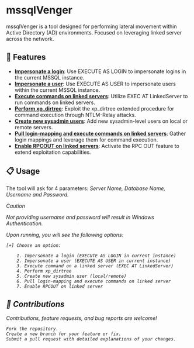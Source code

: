 # mssqlVenger

mssqlVenger is a tool designed for performing lateral movement within Active Directory (AD) environments. Focused on leveraging linked server across the network.

## 🚀 Features
- <u><b>Impersonate a login</b></u>: Use EXECUTE AS LOGIN to impersonate logins in the current MSSQL instance.
- <b><u>Impersonate a user</u></b>: Use EXECUTE AS USER to impersonate users within the current MSSQL instance.
- <b><u>Execute commands on linked servers</u></b>: Utilize EXEC AT LinkedServer to run commands on linked servers.
- <b><u>Perform xp_dirtree</u></b>: Exploit the xp_dirtree extended procedure for command execution through NTLM-Relay attacks.
- <b><u>Create new sysadmin users</u></b>: Add new sysadmin-level users on local or remote servers.
- <b><u>Pull login-mapping and execute commands on linked servers</u></b>: Gather login mappings and leverage them for command execution.
- <b><u>Enable RPCOUT on linked servers</u></b>: Activate the RPC OUT feature to extend exploitation capabilities.

## 📋 Usage
The tool will ask for 4 parameters: <em>Server Name, Database Name, Username and Password. 

> [!Caution]
> Not providing username and password will result in Windows Authentication.

Upon running, you will see the following options:

```
[+] Choose an option:  

    1. Impersonate a login (EXECUTE AS LOGIN in current instance)  
    2. Impersonate a user (EXECUTE AS USER in current instance)  
    3. Execute command on a linked server (EXEC AT LinkedServer)  
    4. Perform xp_dirtree  
    5. Create new sysadmin user (local/remote)  
    6. Pull login-mapping and execute commands on linked server  
    7. Enable RPCOUT on linked server
```

## 🙌 Contributions

Contributions, feature requests, and bug reports are welcome!

    Fork the repository.
    Create a new branch for your feature or fix.
    Submit a pull request with detailed explanations of your changes.

